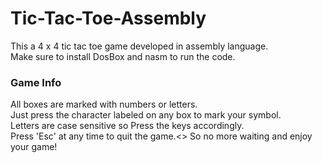 # Tic-Tac-Toe-Assembly
This a 4 x 4 tic tac toe game developed in assembly language. <br>
Make sure to install DosBox and nasm to run the code. <br>
<h3> Game Info </h3>
All boxes are marked with numbers or letters. <br>
Just press the character labeled on any box to mark your symbol. <br>
Letters are case sensitive so Press the keys accordingly. <br>
Press 'Esc' at any time to quit the game.<>
So no more waiting and enjoy your game! <br>
